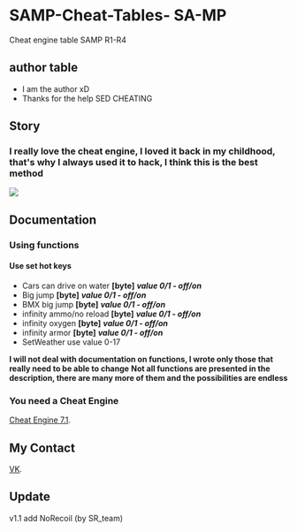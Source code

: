 # SAMP-Cheat-Tables- SA-MP
Cheat engine table SAMP R1-R4
##  author table
* I am the author xD
* Thanks for the help SED CHEATING
## Story
### I really love the cheat engine, I loved it back in my childhood, that's why I always used it to hack, I think this is the best method

![](https://i.imgur.com/a60Ibre.png)


## Documentation
### Using functions
#### Use set hot keys
* Cars can drive on water **[byte]** ***value 0/1 - off/on***
* Big jump **[byte]** ***value 0/1 - off/on***
* BMX big jump **[byte]** ***value 0/1 - off/on***
* infinity ammo/no reload **[byte]** ***value 0/1 - off/on***
* infinity oxygen **[byte]** ***value 0/1 - off/on***
* infinity armor **[byte]** ***value 0/1 - off/on***
* SetWeather use value 0-17

**I will not deal with documentation on functions, I wrote only those that really need to be able to change**
**Not all functions are presented in the description, there are many more of them and the possibilities are endless**
### You need a Cheat Engine
  [Cheat Engine 7.1](https://github.com/cheat-engine/cheat-engine/releases/tag/7.1).
 
 ## My Contact 
 
[VK](https://vk.com/id435152241).

##  Update

v1.1 add NoRecoil (by SR_team)
